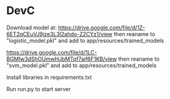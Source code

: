 # DevC

Download model at: 
https://drive.google.com/file/d/1Z-6ET2qCEuVJ9jze3L3l2ahdo-Z2CYz1/view then reaname to "logistic_model.pkl" and add to app/resources/trained_models

https://drive.google.com/file/d/1LC-BGMIw3dShOUmwHJbMTqf7aif6F1KB/view then reaname to "svm_model.pkl" and add to app/resources/trained_models

Install libraries in requirements.txt

Run run.py to start server
